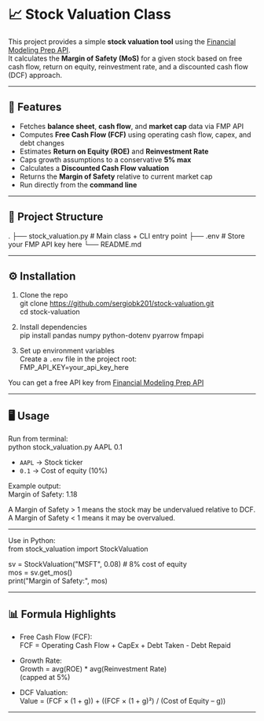 # 📈 Stock Valuation Class

This project provides a simple **stock valuation tool** using the [Financial Modeling Prep API](https://site.financialmodelingprep.com/developer/docs).  
It calculates the **Margin of Safety (MoS)** for a given stock based on free cash flow, return on equity, reinvestment rate, and a discounted cash flow (DCF) approach.  

---

## 🚀 Features
- Fetches **balance sheet**, **cash flow**, and **market cap** data via FMP API  
- Computes **Free Cash Flow (FCF)** using operating cash flow, capex, and debt changes  
- Estimates **Return on Equity (ROE)** and **Reinvestment Rate**  
- Caps growth assumptions to a conservative **5% max**  
- Calculates a **Discounted Cash Flow valuation**  
- Returns the **Margin of Safety** relative to current market cap  
- Run directly from the **command line**  

---

## 📂 Project Structure
.
├── stock_valuation.py   # Main class + CLI entry point
├── .env                 # Store your FMP API key here
└── README.md

---

## ⚙️ Installation

1. Clone the repo  
   git clone https://github.com/sergiobk201/stock-valuation.git  
   cd stock-valuation  

2. Install dependencies  
   pip install pandas numpy python-dotenv pyarrow fmpapi  

3. Set up environment variables  
   Create a `.env` file in the project root:  
   FMP_API_KEY=your_api_key_here  

You can get a free API key from [Financial Modeling Prep API](https://site.financialmodelingprep.com/developer/docs)

---

## 🖥️ Usage

Run from terminal:  
python stock_valuation.py AAPL 0.1  

- `AAPL` → Stock ticker  
- `0.1` → Cost of equity (10%)  

Example output:  
Margin of Safety: 1.18  

A Margin of Safety > 1 means the stock may be undervalued relative to DCF.  
A Margin of Safety < 1 means it may be overvalued.  

---

Use in Python:  
from stock_valuation import StockValuation  

sv = StockValuation("MSFT", 0.08)  # 8% cost of equity  
mos = sv.get_mos()  
print("Margin of Safety:", mos)  

---

## 📊 Formula Highlights
- Free Cash Flow (FCF):  
  FCF = Operating Cash Flow + CapEx + Debt Taken - Debt Repaid  

- Growth Rate:  
  Growth = avg(ROE) * avg(Reinvestment Rate)  
  (capped at 5%)  

- DCF Valuation:  
  Value = (FCF × (1 + g)) + ((FCF × (1 + g)²) / (Cost of Equity – g))  

---

